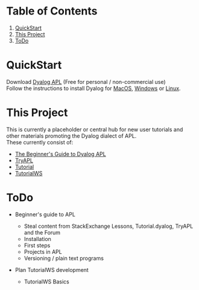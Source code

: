 # Table of Contents
1. [QuickStart](#quickstart)
2. [This Project](#this-project)
3. [ToDo](#todo)

# QuickStart
Download [Dyalog APL](https://www.dyalog.com/download-zone.htm) (Free for personal / non-commercial use)  
Follow the instructions to install Dyalog for [MacOS](http://docs.dyalog.com/17.0/Dyalog%20for%20macOS%20Installation%20and%20Configuration%20Guide.pdf), [Windows](http://docs.dyalog.com/17.0/Dyalog%20for%20Microsoft%20Windows%20Installation%20and%20Configuration%20Guide.pdf) or [Linux](http://docs.dyalog.com/17.0/Dyalog%20for%20UNIX%20Installation%20and%20Configuration%20Guide.pdf).  

# This Project
This is currently a placeholder or central hub for new user tutorials and other materials promoting the Dyalog dialect of APL.  
These currently consist of:
- [The Beginner's Guide to Dyalog APL](https://github.com/rikedyp/DyalogTutorials/tree/master/Beginner's%20Guide)
- [TryAPL](http://tryAPL.org)
- [Tutorial](https://tutorial.dyalog.com/)
- [TutorialWS](/TutorialWS)

# ToDo
- Beginner's guide to APL
    - Steal content from StackExchange Lessons, Tutorial.dyalog, TryAPL and the Forum
  - Installation
  - First steps
  - Projects in APL
  - Versioning / plain text programs
  
- Plan TutorialWS development
  - TutorialWS Basics
